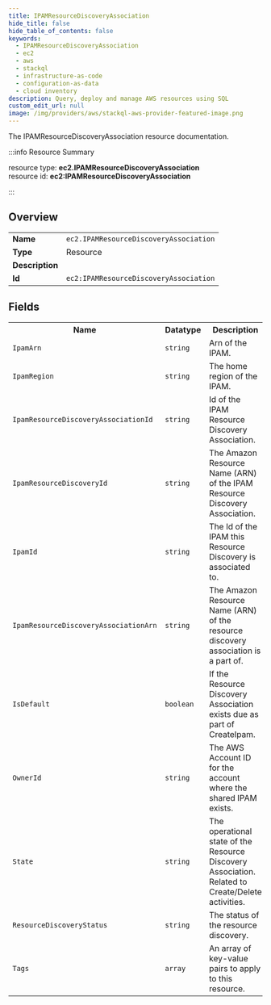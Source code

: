 ```yaml
---
title: IPAMResourceDiscoveryAssociation
hide_title: false
hide_table_of_contents: false
keywords:
  - IPAMResourceDiscoveryAssociation
  - ec2
  - aws
  - stackql
  - infrastructure-as-code
  - configuration-as-data
  - cloud inventory
description: Query, deploy and manage AWS resources using SQL
custom_edit_url: null
image: /img/providers/aws/stackql-aws-provider-featured-image.png
---
```

The IPAMResourceDiscoveryAssociation resource documentation.

:::info Resource Summary

<div class="row">
<div class="providerDocColumn">
<span>resource type:&nbsp;<b>ec2.IPAMResourceDiscoveryAssociation</b></span><br />
<span>resource id:&nbsp;<b>ec2:IPAMResourceDiscoveryAssociation</b></span><br />
</div>
</div>

:::

## Overview
<table><tbody>
<tr><td><b>Name</b></td><td><code>ec2.IPAMResourceDiscoveryAssociation</code></td></tr>
<tr><td><b>Type</b></td><td>Resource</td></tr>
<tr><td><b>Description</b></td><td></td></tr>
<tr><td><b>Id</b></td><td><code>ec2:IPAMResourceDiscoveryAssociation</code></td></tr>
</tbody></table>

## Fields
<table><tbody>
<tr><th>Name</th><th>Datatype</th><th>Description</th></tr>
<tr><td><code>IpamArn</code></td><td><code>string</code></td><td>Arn of the IPAM.</td></tr><tr><td><code>IpamRegion</code></td><td><code>string</code></td><td>The home region of the IPAM.</td></tr><tr><td><code>IpamResourceDiscoveryAssociationId</code></td><td><code>string</code></td><td>Id of the IPAM Resource Discovery Association.</td></tr><tr><td><code>IpamResourceDiscoveryId</code></td><td><code>string</code></td><td>The Amazon Resource Name (ARN) of the IPAM Resource Discovery Association.</td></tr><tr><td><code>IpamId</code></td><td><code>string</code></td><td>The Id of the IPAM this Resource Discovery is associated to.</td></tr><tr><td><code>IpamResourceDiscoveryAssociationArn</code></td><td><code>string</code></td><td>The Amazon Resource Name (ARN) of the resource discovery association is a part of.</td></tr><tr><td><code>IsDefault</code></td><td><code>boolean</code></td><td>If the Resource Discovery Association exists due as part of CreateIpam.</td></tr><tr><td><code>OwnerId</code></td><td><code>string</code></td><td>The AWS Account ID for the account where the shared IPAM exists.</td></tr><tr><td><code>State</code></td><td><code>string</code></td><td>The operational state of the Resource Discovery Association. Related to Create/Delete activities.</td></tr><tr><td><code>ResourceDiscoveryStatus</code></td><td><code>string</code></td><td>The status of the resource discovery.</td></tr><tr><td><code>Tags</code></td><td><code>array</code></td><td>An array of key-value pairs to apply to this resource.</td></tr>
</tbody></table>